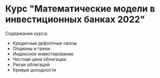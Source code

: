 # Курс "Математические модели в инвестиционных банках 2022"

Содержание курса:

* Кредитные дефолтные свопы
* Опционы и греки
* Индексное инвестирование
* Честная цена облигации
* Риски облигаций
* Кривые доходности
